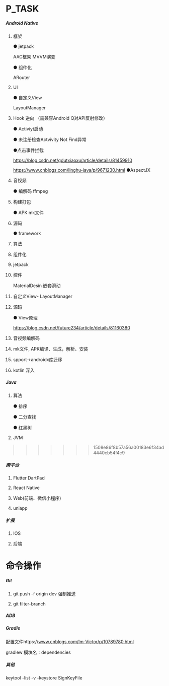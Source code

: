 # P_TASK



#####    Android Native


   
1. 框架

   ● jetpack
   
     AAC框架  MVVM演变
     
   ● 组件化
   
     ARouter
2. UI

   ● 自定义View
   
     LayoutManager

3. Hook  逆向   （需兼容Android Q对API反射修改） 

    ● Activiyt启动

    ● 未注册检查Actvivity Not Find异常

    ●点击事件拦截

    https://blog.csdn.net/gdutxiaoxu/article/details/81459910 

    https://www.cnblogs.com/linghu-java/p/9671230.html 
    ●AspectJX
    


4. 音视频
    
    ● 编解码   ffmpeg
5. 构建打包
    
    ● APK mk文件
6. 源码
    
    ● framework

7. 算法

  

2. 组件化 

3. jetpack

4. 控件

   MaterialDesin  嵌套滑动 

5. 自定义View- LayoutManager

6. 源码

   ● View原理

   https://blog.csdn.net/future234/article/details/81160380

7. 音视频编解码  

8. mk文件, APK编译、生成，解析、安装

9. spport->androidx库迁移

10. kotlin 深入

##### Java

1. 算法 

    ● 排序

    ● 二分查找

    ● 红黑树

2. JVM

   
>>>>>>> 1508e86f8b57a56a00183e6f34ad4440cb54f4c9

#####   跨平台

1. Flutter DartPad 

2.  React Native 

3.  Web(前端、微信小程序) 

4.  uniapp

#####  扩展

1.  IOS

2.  后端

   

# 命令操作

##### Git

1. git push -f origin dev 强制推送

2. git filter-branch 

##### ADB

##### Gradle

配置文件https://www.cnblogs.com/Im-Victor/p/10789780.html

 gradlew 模块名：dependencies

##### 其他

   keytool -list -v -keystore  SignKeyFile



